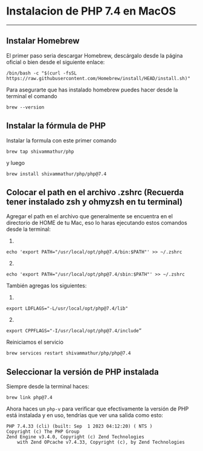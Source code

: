# Instalacion de PHP 7.4 en MacOS

---

## Instalar Homebrew

El primer paso seria descargar Homebrew, descárgalo desde la página oficial o bien desde el siguiente enlace:

`/bin/bash -c "$(curl -fsSL https://raw.githubusercontent.com/Homebrew/install/HEAD/install.sh)"`

Para asegurarte que has instalado homebrew puedes hacer desde la terminal el comando

`brew --version`

## Instalar la fórmula de PHP

Instalar la formula con este primer comando

`brew tap shivammathur/php`

y luego

`brew install shivammathur/php/php@7.4`

## Colocar el path en el archivo .zshrc (Recuerda tener instalado zsh y ohmyzsh en tu terminal)

Agregar el path en el archivo que generalmente se encuentra en el directorio de HOME de tu Mac, eso lo haras ejecutando estos comandos desde la terminal:

1.

`echo 'export PATH="/usr/local/opt/php@7.4/bin:$PATH"' >> ~/.zshrc`

2.

`echo 'export PATH="/usr/local/opt/php@7.4/sbin:$PATH"' >> ~/.zshrc`

También agregas los siguientes:

1.

`export LDFLAGS="-L/usr/local/opt/php@7.4/lib"`

2.

`export CPPFLAGS="-I/usr/local/opt/php@7.4/include”`

Reiniciamos el servicio

`brew services restart shivammathur/php/php@7.4`

## Seleccionar la versión de PHP instalada

Siempre desde la terminal haces:

`brew link php@7.4`

Ahora haces un `php-v` para verificar que efectivamente la versión de PHP está instalada y en uso, tendrías que ver una salida como esto:

```
PHP 7.4.33 (cli) (built: Sep  1 2023 04:12:20) ( NTS )
Copyright (c) The PHP Group
Zend Engine v3.4.0, Copyright (c) Zend Technologies
    with Zend OPcache v7.4.33, Copyright (c), by Zend Technologies
```
